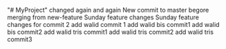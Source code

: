 "# MyProject"  changed again and again
New commit to master begore merging from new-feature
Sunday feature changes
Sunday feature changes for commit 2 
add walid commit 1
add walid bis commit1
add walid bis commit2
add walid tris commit1
add walid tris commit2
add walid tris commit3